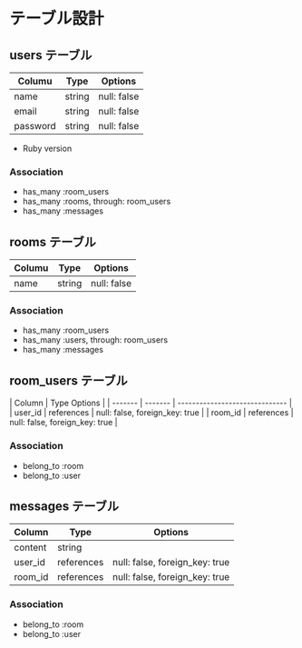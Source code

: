 # テーブル設計

## users テーブル

| Columu   | Type   | Options     |
| -------- | -------|------------ |
| name     | string | null: false |
| email    | string | null: false |
| password | string | null: false |

* Ruby version
### Association
- has_many :room_users
- has_many :rooms, through: room_users
- has_many :messages

## rooms テーブル

| Columu  | Type   | Options     |
| ------- | -------| ------------|
| name   | string  | null: false |

### Association
- has_many :room_users
- has_many :users, through: room_users
- has_many :messages

## room_users テーブル

| Column  | Type      Options                        |
| ------- | ------- | ------------------------------ |
| user_id | references | null: false, foreign_key: true |
| room_id | references | null: false, foreign_key: true |

### Association

- belong_to :room
- belong_to :user

## messages テーブル

| Column  | Type    | Options                        |
| ------- | ------- | ------------------------------ |
| content    | string  |
| user_id | references | null: false, foreign_key: true |
| room_id | references | null: false, foreign_key: true |

### Association

- belong_to :room
- belong_to :user

